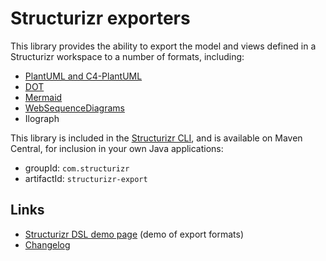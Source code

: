 # Structurizr exporters

This library provides the ability to export the model and views defined in a Structurizr workspace to a number of formats, including:

- [PlantUML and C4-PlantUML](https://github.com/structurizr/export/tree/main/src/main/java/com/structurizr/export/plantuml)
- [DOT](https://github.com/structurizr/export/tree/main/src/main/java/com/structurizr/export/dot)
- [Mermaid](https://github.com/structurizr/export/tree/main/src/main/java/com/structurizr/export/mermaid)
- [WebSequenceDiagrams](https://github.com/structurizr/export/tree/main/src/main/java/com/structurizr/export/websequencediagrams)
- Ilograph

This library is included in the [Structurizr CLI](https://github.com/structurizr/cli),
and is available on Maven Central, for inclusion in your own Java applications:

- groupId: `com.structurizr`
- artifactId: `structurizr-export`

## Links

- [Structurizr DSL demo page](https://structurizr.com/dsl) (demo of export formats)
- [Changelog](docs/changelog.md)